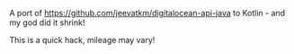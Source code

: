 A port of https://github.com/jeevatkm/digitalocean-api-java to Kotlin - and my god did it shrink!

This is a quick hack, mileage may vary!
